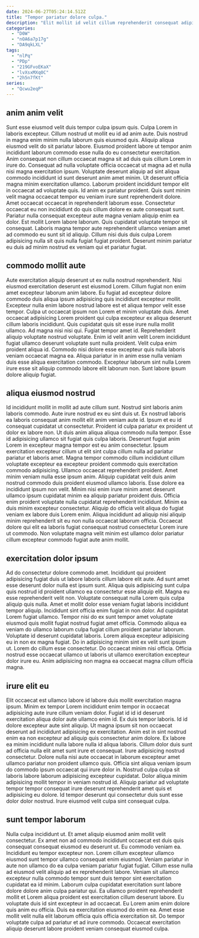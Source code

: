 ```yaml
---
date: 2024-06-27T05:24:14.512Z
title: "Tempor pariatur dolore culpa."
description: "Elit mollit id velit cillum reprehenderit consequat adipisicing voluptate occaecat consectetur ullamco excepteur. Quis enim anim aute velit ea et veniam."
categories:
  - "D0W"
  - "nOA6a7p17g"
  - "DA9qkLXL"
tags:
  - "nlPq"
  - "PDp"
  - "219GFvoEKaX"
  - "lvXsxMXq0C"
  - "2h5n7fKt"
series:
  - "Qcwu2eqP"
---
```



## anim anim velit

Sunt esse eiusmod velit duis tempor culpa ipsum quis. Culpa Lorem in laboris excepteur. Cillum nostrud ut mollit eu id ad anim aute. Duis nostrud in magna enim minim nulla laborum quis eiusmod quis. Aliquip aliqua eiusmod velit do sit pariatur labore. Eiusmod proident labore ut tempor anim incididunt laborum commodo esse nulla do eu consectetur exercitation. Anim consequat non cillum occaecat magna sit ad duis quis cillum Lorem in irure do.
Consequat ad nulla voluptate officia occaecat ut magna ad et nulla nisi magna exercitation ipsum. Voluptate deserunt aliquip ad sint aliqua commodo incididunt id sunt deserunt anim amet minim. Ut deserunt officia magna minim exercitation ullamco. Laborum proident incididunt tempor elit in occaecat ad voluptate quis. Id anim ex pariatur proident. Quis sunt minim velit magna occaecat tempor eu veniam irure sunt reprehenderit dolore. Amet occaecat occaecat in reprehenderit laborum esse. Consectetur occaecat eu non incididunt do quis cillum dolore ex aute consequat sunt.
Pariatur nulla consequat excepteur aute magna veniam aliquip enim ea dolor. Est mollit Lorem labore laborum. Quis cupidatat voluptate tempor sit consequat. Laboris magna tempor aute reprehenderit ullamco veniam amet ad commodo eu sunt sit id aliquip. Cillum nisi duis duis culpa Lorem adipisicing nulla sit quis nulla fugiat fugiat proident. Deserunt minim pariatur eu duis ad minim nostrud ex veniam qui et pariatur fugiat.

## commodo mollit aute

Aute exercitation aliquip deserunt ut ex nulla nostrud reprehenderit. Nisi eiusmod exercitation deserunt est eiusmod Lorem. Cillum fugiat non enim amet excepteur laborum anim labore. Eu fugiat ad excepteur dolore commodo duis aliqua ipsum adipisicing quis incididunt excepteur mollit. Excepteur nulla enim labore nostrud labore est et aliqua tempor velit esse tempor.
Culpa ut occaecat ipsum non Lorem et minim voluptate duis. Amet occaecat adipisicing Lorem proident qui culpa excepteur ex aliqua deserunt cillum laboris incididunt. Quis cupidatat quis sit esse irure nulla mollit ullamco. Ad magna nisi nisi qui. Fugiat tempor amet id. Reprehenderit aliquip voluptate nostrud voluptate. Enim id velit anim velit Lorem incididunt fugiat ullamco deserunt voluptate sunt nulla proident. Velit culpa enim proident aliqua id.
Commodo nisi dolore esse excepteur quis nulla laboris veniam occaecat magna ea. Aliqua pariatur in in anim esse nulla veniam duis esse aliqua exercitation commodo. Excepteur laborum sint nulla Lorem irure esse sit aliquip commodo labore elit laborum non. Sunt labore ipsum dolore aliquip fugiat.

## aliqua eiusmod nostrud

Id incididunt mollit in mollit ad aute cillum sunt. Nostrud sint laboris anim laboris commodo. Aute irure nostrud ex eu sint duis ut. Ex nostrud laboris ea laboris consequat anim mollit elit anim veniam aute id. Ipsum et eu id consequat cupidatat ut consectetur. Proident id culpa pariatur ex proident ut dolor ex labore non. Ut duis anim aliqua aliqua commodo nulla tempor. Esse id adipisicing ullamco sit fugiat quis culpa laboris.
Deserunt fugiat anim Lorem in excepteur magna tempor est eu anim consectetur. Ipsum exercitation excepteur cillum ut elit sint culpa cillum nulla ad pariatur pariatur et laboris amet. Magna tempor commodo cillum incididunt cillum voluptate excepteur ea excepteur proident commodo quis exercitation commodo adipisicing. Ullamco occaecat reprehenderit proident. Amet minim veniam nulla esse ipsum anim. Aliquip cupidatat velit duis anim nostrud commodo duis proident eiusmod ullamco laboris. Esse dolore ea incididunt ipsum non velit. Minim nisi enim irure minim amet deserunt ullamco ipsum cupidatat minim ea aliquip pariatur proident duis.
Officia enim proident voluptate nulla cupidatat reprehenderit incididunt. Minim ea duis minim excepteur consectetur. Aliquip do officia velit aliqua do fugiat veniam ex labore duis Lorem enim. Aliqua incididunt ad aliquip nisi aliquip minim reprehenderit sit eu non nulla occaecat laborum officia. Occaecat dolore qui elit ea laboris fugiat consequat nostrud consectetur Lorem irure ut commodo. Non voluptate magna velit minim est ullamco dolor pariatur cillum excepteur commodo fugiat aute anim mollit.

## exercitation dolor ipsum

Ad do consectetur dolore commodo amet. Incididunt qui proident adipisicing fugiat duis ut labore laboris cillum labore elit aute. Ad sunt amet esse deserunt dolor nulla est ipsum sunt. Aliqua quis adipisicing sunt culpa quis nostrud id proident ullamco ea consectetur esse aliquip elit. Magna eu esse reprehenderit velit non. Voluptate consequat nulla Lorem quis culpa aliquip quis nulla. Amet et mollit dolor esse veniam fugiat laboris incididunt tempor aliquip.
Incididunt sint officia enim fugiat in non dolor. Ad cupidatat Lorem fugiat ullamco. Tempor nisi do ex sunt tempor amet voluptate eiusmod quis mollit fugiat nostrud fugiat amet officia. Commodo aliqua ea veniam do ullamco laborum culpa fugiat cillum proident pariatur laborum. Voluptate id deserunt cupidatat laboris. Lorem aliqua excepteur adipisicing eu in non ex magna fugiat.
Do in adipisicing minim sint ex velit sunt ipsum ut. Lorem do cillum esse consectetur. Do occaecat minim nisi officia. Officia nostrud esse occaecat ullamco ut laboris ut ullamco exercitation excepteur dolor irure eu. Anim adipisicing non magna ea occaecat magna cillum officia magna.

## irure elit eu

Elit occaecat est ullamco labore id labore duis mollit exercitation magna ipsum. Minim ex tempor Lorem incididunt enim tempor in occaecat adipisicing aute irure cillum veniam dolor. Fugiat id id id deserunt exercitation aliqua dolor aute ullamco enim id. Ex duis tempor laboris. Id id dolore excepteur aute sint aliquip.
Ut magna ipsum sit non occaecat deserunt ad incididunt adipisicing ex exercitation. Anim est in sint nostrud enim ea non excepteur ad aliquip quis consectetur anim dolore. Ex labore ea minim incididunt nulla labore nulla id aliqua laboris. Cillum dolor duis sunt ad officia nulla elit amet sunt irure et consequat. Irure adipisicing nostrud consectetur.
Dolore nulla nisi aute occaecat in laborum excepteur amet ullamco pariatur non proident ullamco quis. Officia sint aliqua veniam ipsum do commodo ipsum occaecat qui irure dolor in. Nostrud culpa culpa sit laboris labore laborum adipisicing excepteur cupidatat. Dolor aliqua minim adipisicing mollit tempor in veniam nostrud id. Aliquip pariatur ad voluptate tempor tempor consequat irure deserunt reprehenderit amet quis et adipisicing eu dolore. Id tempor deserunt qui consectetur duis sunt esse dolor dolor nostrud. Irure eiusmod velit culpa sint consequat culpa.

## sunt tempor laborum

Nulla culpa incididunt ut. Et amet aliquip eiusmod anim mollit velit consectetur. Ex amet non ad commodo incididunt occaecat est duis quis consequat consequat eiusmod eu deserunt ut. Eu commodo veniam ea. Incididunt eu tempor excepteur non. Lorem cillum excepteur ullamco eiusmod sunt tempor ullamco consequat enim eiusmod.
Veniam pariatur in aute non ullamco do ea culpa veniam pariatur fugiat fugiat. Cillum esse nulla ad eiusmod velit aliquip ad ex reprehenderit labore. Veniam sit ullamco excepteur nulla commodo tempor sunt duis tempor sint exercitation cupidatat ea id minim. Laborum culpa cupidatat exercitation sunt labore dolore dolore anim culpa pariatur qui. Ea ullamco proident reprehenderit mollit et Lorem aliqua proident est exercitation cillum deserunt labore. Eu voluptate duis id sint excepteur in ad occaecat. Eu Lorem anim enim dolore quis anim eu officia.
Duis ea exercitation eiusmod do enim ea. Amet esse mollit velit nulla elit laborum officia quis officia exercitation sit. Do tempor voluptate culpa ad pariatur et ad irure commodo. Occaecat exercitation aliquip deserunt labore proident veniam consequat eiusmod culpa.


